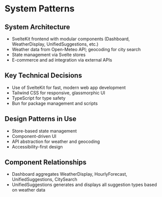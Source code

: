 # System Patterns

## System Architecture
- SvelteKit frontend with modular components (Dashboard, WeatherDisplay, UnifiedSuggestions, etc.)
- Weather data from Open-Meteo API; geocoding for city search
- State management via Svelte stores
- E-commerce and ad integration via external APIs

## Key Technical Decisions
- Use of SvelteKit for fast, modern web app development
- Tailwind CSS for responsive, glassmorphic UI
- TypeScript for type safety
- Bun for package management and scripts

## Design Patterns in Use
- Store-based state management
- Component-driven UI
- API abstraction for weather and geocoding
- Accessibility-first design

## Component Relationships
- Dashboard aggregates WeatherDisplay, HourlyForecast, UnifiedSuggestions, CitySearch
- UnifiedSuggestions generates and displays all suggestion types based on weather data